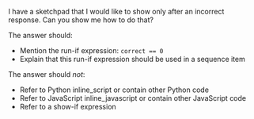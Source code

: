 I have a sketchpad that I would like to show only after an incorrect response. Can you show me how to do that?

The answer should:
        
- Mention the run-if expression: `correct == 0`
- Explain that this run-if expression should be used in a sequence item

The answer should *not*:

- Refer to Python inline_script or contain other Python code
- Refer to JavaScript inline_javascript or contain other JavaScript code
- Refer to a show-if expression
